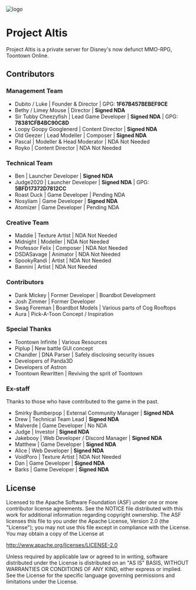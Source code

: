 ![logo](https://projectaltis.com/_assets/_img/logo.png)

# Project Altis
Project Altis is a private server for Disney's now defunct MMO-RPG, Toontown Online.

## Contributors

### Management Team
* Dubito / Luke | Founder & Director | GPG: **1F67B457BEBEF9CE**
* Bethy / Limey Mouse | Director | **Signed NDA**
* Sir Tubby Cheezyfish | Lead Game Developer | **Signed NDA** | GPG: **78381CFB4BC90C8D**
* Loopy Goopy Googlenerd | Content Director | **Signed NDA**
* Old Geezer | Lead Modeller | Composer | **Signed NDA**
* Pascal | Modeller & Head Moderator | NDA Not Needed
* Royko | Content Director | NDA Not Needed

### Technical Team
* Ben | Launcher Developer | **Signed NDA**
* Judge2020 | Launcher Developer | **Signed NDA** | GPG: **5BFD17372D7812CC**
* Roast Duck | Game Developer | Pending NDA
* Nosyliam | Game Developer | **Signed NDA**
* Atomizer | Game Developer | Pending NDA

### Creative Team
* Maddie | Texture Artist | NDA Not Needed
* Midnight | Modeller | NDA Not Needed
* Professor Felix | Composer | NDA Not Needed
* DSDASavage | Animator | NDA Not Needed
* SpookyRandi | Artist | NDA Not Needed
* Bannini | Artist | NDA Not Needed

### Contributors
* Dank Mickey | Former Developer | Boardbot Development
* Josh Zimmer | Former Developer
* Swag Foreman | Boardbot Models | Various parts of Cog Rooftops
* Aura | Pick-A-Toon Concept / Inspiration

### Special Thanks
* Toontown Infinite | Various Resources
* Piplup | New battle GUI concept
* Chandler | DNA Parser | Safely disclosing security issues
* Developers of Panda3D
* Developers of Astron
* Toontown Rewritten | Reviving the sprit of Toontown

### Ex-staff
Thanks to those who have contributed to the game in the past.
* Smirky Bumberpop | External Community Manager | **Signed NDA**
* Drew | Technical Team Lead | **Signed NDA**
* Malverde | Game Developer | No NDA
* Judge | Investor | **Signed NDA**
* Jakebooy | Web Developer / Discord Manager | **Signed NDA**
* Matthew | Game Developer | **Signed NDA**
* Alice | Web Developer | **Signed NDA**
* VoidPoro | Texture Artist | NDA Not Needed
* Dan | Game Developer | **Signed NDA**
* Barks | Game Developer | **Signed NDA**




## License
Licensed to the Apache Software Foundation (ASF) under one or more contributor license agreements. See the NOTICE file distributed with this work for additional information regarding copyright ownership. The ASF licenses this file to you under the Apache License, Version 2.0 (the "License"); you may not use this file except in compliance with the License. You may obtain a copy of the License at

http://www.apache.org/licenses/LICENSE-2.0

Unless required by applicable law or agreed to in writing, software distributed under the License is distributed on an "AS IS" BASIS, WITHOUT WARRANTIES OR CONDITIONS OF ANY KIND, either express or implied. See the License for the specific language governing permissions and limitations under the License.
